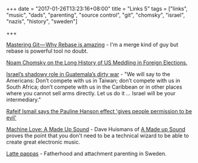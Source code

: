 +++
date = "2017-01-26T13:23:16+08:00"
title = "Links 5"
tags = ["links", "music", "dads", "parenting", "source control", "git", "chomsky", "israel", "nazis", "history", "sweden"]

+++

[Mastering Git — Why Rebase is amazing](https://medium.com/@cesarmcferreira/mastering-git-why-rebase-is-amazing-a954485b128a#.g3frgj9lo) - I'm a merge kind of guy but rebase is powerful tool no doubt.

[Noam Chomsky on the Long History of US Meddling in Foreign Elections.](http://www.truth-out.org/opinion/item/39159-noam-chomsky-on-the-long-history-of-us-meddling-in-foreign-elections)

[Israel’s shadowy role in Guatemala’s dirty war](https://electronicintifada.net/content/israels-shadowy-role-guatemalas-dirty-war/19286) - "We will say to the Americans: Don’t compete with us in Taiwan; don’t compete with us in South Africa; don’t compete with us in the Caribbean or in other places where you cannot sell arms directly. Let us do it … Israel will be your intermediary."

[Rafeif Ismail says the Pauline Hanson effect 'gives people permission to be evil'](http://www.perthnow.com.au/news/western-australia/rafeif-ismail-says-the-pauline-hanson-effect-gives-people-permission-to-be-evil/news-story/683d9dd241e2bade94f86851f26fa2fd)

[Machine Love: A Made Up Sound](https://www.residentadvisor.net/features/2873) - Dave Huismans of [A Made up Sound](https://www.discogs.com/artist/462487-A-Made-Up-Sound) proves the point that you don't need to be a technical wizard to be able to create great electronic music.

[Latte pappas](https://aeon.co/essays/swedens-hands-on-dads-and-the-hormones-of-fatherhood) - Fatherhood and attachment parenting in Sweden.